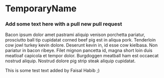 # TemporaryName

### Add some text here with a pull new pull request


Bacon ipsum dolor amet pastrami aliquip venison porchetta pariatur, prosciutto ball tip cupidatat corned beef pig est in aliqua pork. Tenderloin cow jowl turkey kevin dolore. Deserunt kevin in, id esse cow kielbasa. Non pariatur in bacon ribeye. Filet mignon pancetta id, magna short loin duis meatloaf capicola et tempor dolor. Burgdoggen meatball ham est occaecat nostrud aliquip. Nostrud dolore pig strip steak aliquip cupidatat.

This is some test text added by Faisal Habib ;)
